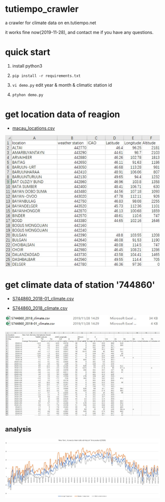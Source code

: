 # tutiempo_crawler

a crawler for climate data on en.tutiempo.net

it works fine now(2019-11-28), and contact me if you have any questions.

# quick start 

1. install python3

2. `pip install -r requirements.txt`

3. `vi demo.py` edit year & month & climatic station id

4. `ptyhon demo.py`

# get location data of reagion

- [macau_locations.csv](samples/macau_locations.csv)

 ![image](https://github.com/VShawn/tutiempo_crawler/blob/master/README_FILES/locations_of_macau.jpg)


# get climate data of station '744860'

- [S744860_2018-01_climate.csv](samples/S744860_2018-01_climate.csv)

- [S744860_2018_climate.csv](samples/S744860_2018_climate.csv)

 ![image](https://github.com/VShawn/tutiempo_crawler/blob/master/README_FILES/csv.jpg)

 ![image](https://github.com/VShawn/tutiempo_crawler/blob/master/README_FILES/data.jpg)

## analysis

 ![image](https://github.com/VShawn/tutiempo_crawler/blob/master/README_FILES/analysis.jpg)




